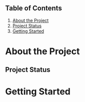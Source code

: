 ## Table of Contents
1. [About the Project](#about-the-project)
1. [Project Status](#project-status)
1. [Getting Started](#getting-started)

# About the Project

## Project Status

# Getting Started
